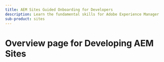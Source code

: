 ```yaml
---
title: AEM Sites Guided Onboarding for Developers
description: Learn the fundamental skills for Adobe Experience Manager (AEM) Sites development.
sub-product: sites
---
```


# Overview page for Developing AEM Sites